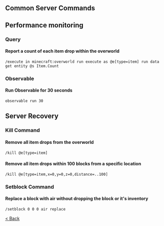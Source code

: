 ## Common Server Commands

## Performance monitoring

### Query

#### Report a count of each item drop within the overworld
    /execute in minecraft:overworld run execute as @e[type=item] run data get entity @s Item.Count

### Observable

#### Run Observable for 30 seconds
    observable run 30

## Server Recovery

### Kill Command

#### Remove all item drops from the overworld
    /kill @e[type=item]

#### Remove all item drops within 100 blocks from a specific location
    /kill @e[type=item,x=0,y=0,z=0,distance=..100]

### Setblock Command

#### Replace a block with air without dropping the block or it's inventory
    /setblock 0 0 0 air replace

[< Back](index.md)
